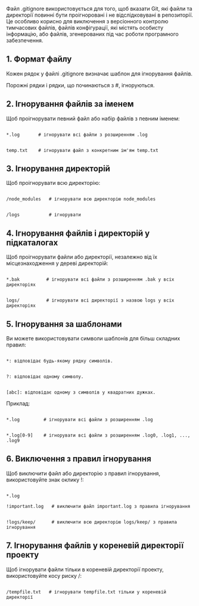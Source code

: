 Файл .gitignore використовується для того, щоб вказати Git, які файли та директорії повинні бути проігноровані і не відслідковувані в репозиторії. Це особливо корисно для виключення з версіонного контролю тимчасових файлів, файлів конфігурації, які містять особисту інформацію, або файлів, згенерованих під час роботи програмного забезпечення.


## 1. Формат файлу


Кожен рядок у файлі .gitignore визначає шаблон для ігнорування файлів.

Порожні рядки і рядки, що починаються з #, ігноруються.


## 2. Ігнорування файлів за іменем


Щоб проігнорувати певний файл або набір файлів з певним іменем:


```

*.log       # ігнорувати всі файли з розширенням .log


temp.txt    # ігнорувати файл з конкретним ім'ям temp.txt

```


## 3. Ігнорування директорій


Щоб проігнорувати всю директорію:


```

/node_modules   # ігнорувати всю директорію node_modules


/logs           # ігнорувати 

```


## 4. Ігнорування файлів і директорій у підкаталогах


Щоб проігнорувати файли або директорії, незалежно від їх місцезнаходження у дереві директорій:


```

*.bak          # ігнорувати всі файли з розширенням .bak у всіх директоріях


logs/          # ігнорувати всі директорії з назвою logs у всіх директоріях

```


## 5. Ігнорування за шаблонами


Ви можете використовувати символи шаблонів для більш складних правил:


```

*: відповідає будь-якому рядку символів.


?: відповідає одному символу.


[abc]: відповідає одному з символів у квадратних дужках.

```


Приклад:


```

*.log         # ігнорувати всі файли з розширенням .log


*.log[0-9]    # ігнорувати всі файли з розширенням .log0, .log1, ..., .log9

```


## 6. Виключення з правил ігнорування


Щоб виключити файл або директорію з правил ігнорування, використовуйте знак оклику !:


```

*.log

!important.log   # виключити файл important.log з правила ігнорування


!logs/keep/      # виключити всю директорію logs/keep/ з правила ігнорування

```


## 7. Ігнорування файлів у кореневій директорії проекту


Щоб ігнорувати файли тільки в кореневій директорії проекту, використовуйте косу риску /:


```

/tempfile.txt   # ігнорувати tempfile.txt тільки у кореневій директорії

```

